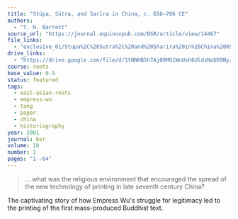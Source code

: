 ```yaml
---
title: "Stūpa, Sūtra, and Śarīra in China, c. 656–706 CE"
authors:
  - "T. H. Barrett"
source_url: "https://journal.equinoxpub.com/BSR/article/view/14467"
file_links:
  - "exclusive_01/Stupa%2C%20Sutra%2C%20and%20Sharira%20in%20China%20656-706%20-%20Barrett.pdf"
drive_links:
  - "https://drive.google.com/file/d/1tNNHB5h7Aj08MG1WnUsh6UldxNoU89Ny/view?usp=drivesdk"
course: roots
base_value: 0.9
status: featured
tags:
  - east-asian-roots
  - empress-wu
  - tang
  - paper
  - china
  - historiography
year: 2001
journal: bsr
volume: 18
number: 1
pages: "1--64"
---
```


> … what was the religious environment that encouraged the spread of the new technology of printing in late seventh century China?

The captivating story of how Empress Wu's struggle for legitimacy led to the printing of the first mass-produced Buddhist text.
